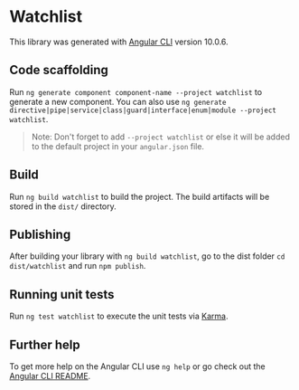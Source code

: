 # Watchlist

This library was generated with [Angular CLI](https://github.com/angular/angular-cli) version 10.0.6.

## Code scaffolding

Run `ng generate component component-name --project watchlist` to generate a new component. You can also use `ng generate directive|pipe|service|class|guard|interface|enum|module --project watchlist`.
> Note: Don't forget to add `--project watchlist` or else it will be added to the default project in your `angular.json` file. 

## Build

Run `ng build watchlist` to build the project. The build artifacts will be stored in the `dist/` directory.

## Publishing

After building your library with `ng build watchlist`, go to the dist folder `cd dist/watchlist` and run `npm publish`.

## Running unit tests

Run `ng test watchlist` to execute the unit tests via [Karma](https://karma-runner.github.io).

## Further help

To get more help on the Angular CLI use `ng help` or go check out the [Angular CLI README](https://github.com/angular/angular-cli/blob/master/README.md).
